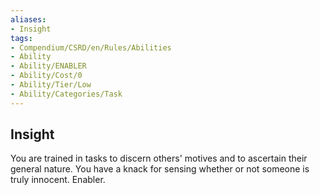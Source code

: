 ```yaml
---
aliases:
- Insight
tags:
- Compendium/CSRD/en/Rules/Abilities
- Ability
- Ability/ENABLER
- Ability/Cost/0
- Ability/Tier/Low
- Ability/Categories/Task
---
```


  
## Insight  
You are trained in tasks to discern others' motives and to ascertain their general nature. You have a knack for sensing whether or not someone is truly innocent. Enabler.